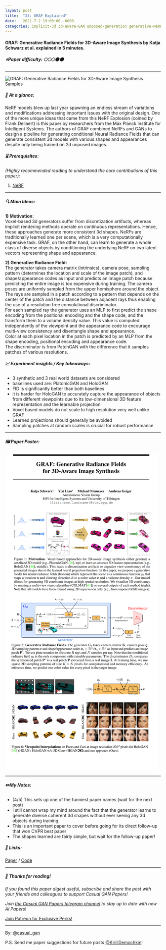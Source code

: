 ```yaml
---
layout: post
title:  "33: GRAF Explained"
date:   2021-7-2 19:00:00 -0000
categories: implicit-3d 3d-aware-GAN unposed-generation generative-NeRF
---
```

  
#### GRAF: Generative Radiance Fields for 3D-Aware Image Synthesis by Katja Schwarz et al. explained in 5 minutes.

##### ⭐️Paper difficulty: 🌕🌕🌕🌑🌑

***

![GRAF: Generative Radiance Fields for 3D-Aware Image Synthesis Samples](/assets/images/carla_256.gif "GRAF samples")

##### 🎯 At a glance:

NeRF models blew up last year spawning an endless stream of variations and modifications addressing important issues with the original design. One of the more unique ideas that came from this NeRF Explosion (coined by Frank Dellaert) is this paper by researchers from the Max Planck Institute for Intelligent Systems. The authors of GRAF combined NeRFs and GANs to design a pipeline for generating conditional Neural Radiance Fields that can generate consistent 3d models with various shapes and appearances despite only being trained on 2d unposed images.

##### ⌛️ Prerequisites:

*(Highly recommended reading to understand the core contributions of this paper):*
1. [NeRF](https://t.me/casual_gan/22)

***

##### 🔍 Main Ideas:
**1) Motivation:**  
Voxel-based 3d generators suffer from discretization artifacts, whereas implicit rendering methods operate on continuous representations. Hence, these approaches generate more consistent 3d shapes. NeRFs are traditionally learned one per scene, which is a very computationally expensive task. GRAF, on the other hand, can learn to generate a whole class of diverse objects by conditioning the underlying NeRF on two latent vectors representing shape and appearance.

**2) Generative Radiance Field:**  
The generator takes camera matrix (intrinsics), camera pose, sampling pattern (determines the location and scale of the image patch), and shape/appearance codes as input and predicts an image patch because predicting the entire image is too expensive during training. The camera poses are uniformly sampled from the upper hemisphere around the object. The rays are sampled in a patch according to a pattern that depends on the center of the patch and the distance between adjacent rays thus enabling the use of a resolution free convolutional discriminator.  
For each sampled ray the generator uses an MLP to first predict the shape encoding from the positional encoding and the shape code, and the transform them to a volume density value. This value is computed independently of the viewpoint and the appearance code to encourage multi-view consistency and disentangle shape and appearance.  
Color at each pixel location in the patch is predicted by an MLP from the shape encoding, positional encoding and appearance code.  
The discriminator is from PatchGAN with the difference that it samples patches of various resolutions.  

##### 📈 Experiment insights / Key takeaways:
- 3 synthetic and 3 real world datasets are considered
- baselines used are: PlatonicGAN and HoloGAN
- FID is significantly better than both baselines
- it is harder for HoloGAN to accurately capture the appearance of objects from different viewpoints due to its low-dimensional 3D feature representation and the learnable projection
- Voxel based models do not scale to high resolution very well unlike GRAF
- Learned projections should generally be avoided
- Sampling patches at random scales is crucial for robust performance


***

##### 🖼️ Paper Poster:

![GRAF: Generative Radiance Fields for 3D-Aware Image Synthesis](/assets/images/GRAF.png "GRAF Paper Poster")

***

##### ✏️My Notes:
- (4/5) This sets up one of the funniest paper names (wait for the next post)
- I still cannot wrap my mind around the fact that the generator learns to generate diverse coherent 3d shapes without ever seeing any 3d objects during training.
- This is an important paper to cover before going for its direct follow-up that won CVPR best paper
- The shapes learned are fairly simple, but wait for the follow-up paper!

##### 🔗 Links:
[Paper](http://www.cvlibs.net/publications/Schwarz2020NEURIPS.pdf) / [Code](https://github.com/autonomousvision/graf)

***

##### 👋 Thanks for reading!
*If you found this paper digest useful, subscribe and share the post with your friends and colleagues to support Casual GAN Papers!*

*Join [the Casual GAN Papers telegram channel](https://t.me/joinchat/KeutnzlvetRkZGZi) to stay up to date with new AI Papers!*

<a href="https://www.patreon.com/bePatron?u=53448948" data-patreon-widget-type="become-patron-button">Join Patreon for Exclusive Perks!</a><script async src="https://c6.patreon.com/becomePatronButton.bundle.js"></script>

***

By: [@casual_gan](https://t.me/joinchat/KeutnzlvetRkZGZi)

P.S. Send me paper suggestions for future posts
[@KirillDemochkin](mailto:kdemochkin@gmail.com)!
